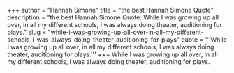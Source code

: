 +++
author = "Hannah Simone"
title = "the best Hannah Simone Quote"
description = "the best Hannah Simone Quote: While I was growing up all over, in all my different schools, I was always doing theater, auditioning for plays."
slug = "while-i-was-growing-up-all-over-in-all-my-different-schools-i-was-always-doing-theater-auditioning-for-plays"
quote = '''While I was growing up all over, in all my different schools, I was always doing theater, auditioning for plays.'''
+++
While I was growing up all over, in all my different schools, I was always doing theater, auditioning for plays.
